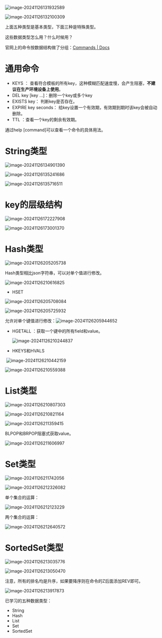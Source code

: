 ![image-20241126131932589](.assets/image-20241126131932589.png)

 ![image-20241126132100309](.assets/image-20241126132100309.png)

上面五种类型是基本类型，下面三种是特殊类型。

这些数据类型怎么用？什么时候用？

官网上的命令按数据结构做了分组：[Commands | Docs](https://redis.io/docs/latest/commands/)



# 通用命令

* KEYS ： 查看符合模板的所有key，这种模糊匹配速度慢，会产生阻塞，**不建议在生产环境设备上使用**。
* DEL key [key ...]：删除一个key或多个key
* EXISTS key： 判断key是否存在。
* EXPIRE key seconds： 给key设置一个有效期，有效期到期时该key会被自动删除。
* TTL ：查看一个key的剩余有效期。

通过help [command]可以查看一个命令的具体用法。



# String类型

 ![image-20241126134901390](.assets/image-20241126134901390.png)

 ![image-20241126135241686](1%20Redis%E5%B8%B8%E8%A7%81%E5%91%BD%E4%BB%A4.assets/image-20241126135241686.png)

 ![image-20241126135716511](.assets/image-20241126135716511.png)



# key的层级结构

 ![image-20241126172227908](.assets/image-20241126172227908.png)

![image-20241126173001370](.assets/image-20241126173001370.png)



# Hash类型

![image-20241126205205738](.assets/image-20241126205205738.png)

 Hash类型相比json字符串，可以对单个值进行修改。



![image-20241126210616825](.assets/image-20241126210616825.png)

* HSET  

 ![image-20241126205708084](.assets/image-20241126205708084.png)

 ![image-20241126205725932](.assets/image-20241126205725932.png)

 允许对单个键值进行修改：![image-20241126205944652](.assets/image-20241126205944652.png)



* HGETALL ：获取一个键中的所有field和value。

   ![image-20241126210244837](.assets/image-20241126210244837.png)

* HKEYS和HVALS

​	 ![image-20241126210442159](.assets/image-20241126210442159.png)

 ![image-20241126210559388](D:\md_image\image-20241126210559388.png)



# List类型

 ![image-20241126210807303](1%20Redis%E5%B8%B8%E8%A7%81%E5%91%BD%E4%BB%A4.assets/image-20241126210807303.png)

 ![image-20241126210821164](1%20Redis%E5%B8%B8%E8%A7%81%E5%91%BD%E4%BB%A4.assets/image-20241126210821164.png)

 ![image-20241126211359415](.assets/image-20241126211359415.png)

BLPOP和BRPOP阻塞式获取value。

 ![image-20241126211606997](.assets/image-20241126211606997.png)



# Set类型

 ![image-20241126211742056](.assets/image-20241126211742056.png)

 ![image-20241126212326082](.assets/image-20241126212326082.png)

 单个集合的运算：

 ![image-20241126212123229](.assets/image-20241126212123229.png)

两个集合的运算：

 ![image-20241126212640572](.assets/image-20241126212640572.png)



# SortedSet类型

 ![image-20241126213035776](.assets/image-20241126213035776.png)

 ![image-20241126213050470](.assets/image-20241126213050470.png)

注意，所有的排名均是升序，如果要降序则在命令的Z后面添加REV即可。

 ![image-20241126213917873](.assets/image-20241126213917873.png)



已学习的五种数据类型：

* String
* Hash
* List
* Set
* SortedSet